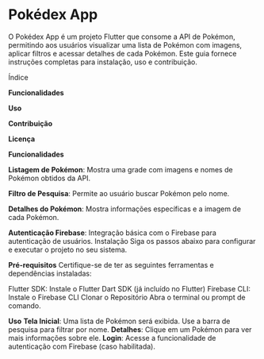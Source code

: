   # Pokédex App

O Pokédex App é um projeto Flutter que consome a API de Pokémon, permitindo aos usuários visualizar uma lista de Pokémon com imagens, aplicar filtros e acessar detalhes de cada Pokémon. Este guia fornece instruções completas para instalação, uso e contribuição.

  Índice

  **Funcionalidades**
      
  **Uso**
  
  **Contribuição**
  
  **Licença**
  
  **Funcionalidades**

**Listagem de Pokémon**: Mostra uma grade com imagens e nomes de Pokémon obtidos da API.

**Filtro de Pesquisa**: Permite ao usuário buscar Pokémon pelo nome.

**Detalhes do Pokémon**: Mostra informações específicas e a imagem de cada Pokémon.

**Autenticação Firebase**: Integração básica com o Firebase para autenticação de usuários.
Instalação
Siga os passos abaixo para configurar e executar o projeto no seu sistema.

**Pré-requisitos**
Certifique-se de ter as seguintes ferramentas e dependências instaladas:

Flutter SDK: Instale o Flutter
Dart SDK (já incluído no Flutter)
Firebase CLI: Instale o Firebase CLI
Clonar o Repositório
Abra o terminal ou prompt de comando.


**Uso**
**Tela Inicial**: Uma lista de Pokémon será exibida. Use a barra de pesquisa para filtrar por nome.
**Detalhes**: Clique em um Pokémon para ver mais informações sobre ele.
**Login**: Acesse a funcionalidade de autenticação com Firebase (caso habilitada).
